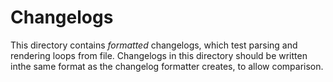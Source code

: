 # Changelogs

This directory contains _formatted_ changelogs, which test parsing and rendering loops from file. Changelogs in this directory should be written inthe same format as the changelog formatter creates, to allow comparison.
